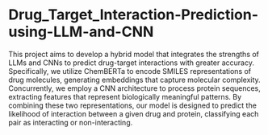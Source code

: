 # Drug_Target_Interaction-Prediction-using-LLM-and-CNN
This project aims to develop a hybrid model that integrates the strengths of LLMs and CNNs 
to predict drug-target interactions with greater accuracy. Specifically, we utilize ChemBERTa 
to encode SMILES representations of drug molecules, generating embeddings that capture 
molecular complexity. Concurrently, we employ a CNN architecture to process protein 
sequences, extracting features that represent biologically meaningful patterns. By combining 
these two representations, our model is designed to predict the likelihood of interaction 
between a given drug and protein, classifying each pair as interacting or non-interacting. 
